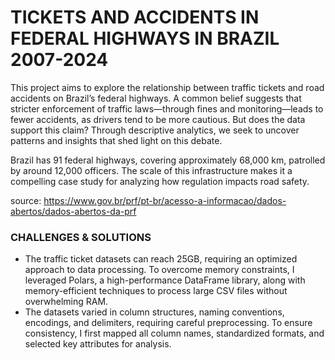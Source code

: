 # TICKETS AND ACCIDENTS IN FEDERAL HIGHWAYS IN BRAZIL 2007-2024

This project aims to explore the relationship between traffic tickets and road accidents on Brazil’s federal highways. A common belief suggests that stricter enforcement of traffic laws—through fines and monitoring—leads to fewer accidents, as drivers tend to be more cautious. But does the data support this claim? Through descriptive analytics, we seek to uncover patterns and insights that shed light on this debate.

Brazil has 91 federal highways, covering approximately 68,000 km, patrolled by around 12,000 officers. The scale of this infrastructure makes it a compelling case study for analyzing how regulation impacts road safety.

source: https://www.gov.br/prf/pt-br/acesso-a-informacao/dados-abertos/dados-abertos-da-prf

### CHALLENGES & SOLUTIONS
- The traffic ticket datasets can reach 25GB, requiring an optimized approach to data processing. To overcome memory constraints, I leveraged Polars, a high-performance DataFrame library, along with memory-efficient techniques to process large CSV files without overwhelming RAM.
- The datasets varied in column structures, naming conventions, encodings, and delimiters, requiring careful preprocessing.
To ensure consistency, I first mapped all column names, standardized formats, and selected key attributes for analysis.